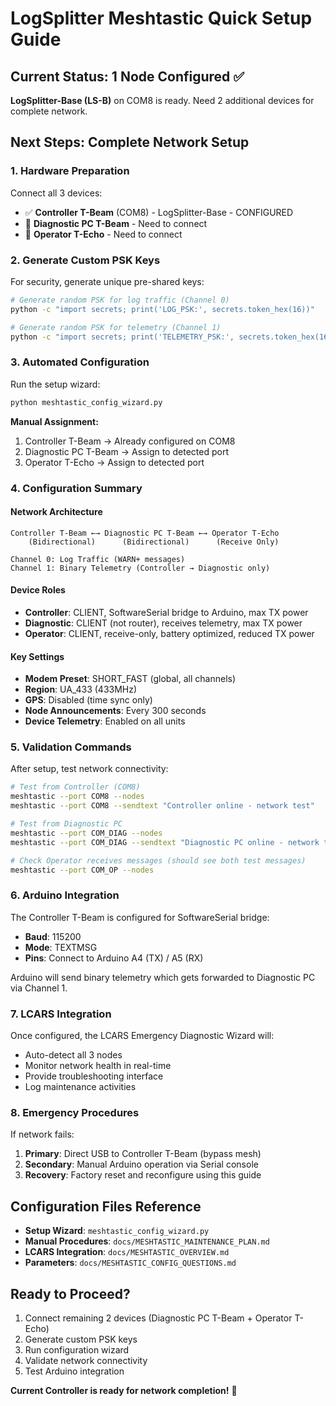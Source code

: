 # LogSplitter Meshtastic Quick Setup Guide

## Current Status: 1 Node Configured ✅

**LogSplitter-Base (LS-B)** on COM8 is ready. Need 2 additional devices for complete network.

## Next Steps: Complete Network Setup

### 1. **Hardware Preparation**
Connect all 3 devices:
- ✅ **Controller T-Beam** (COM8) - LogSplitter-Base - CONFIGURED
- 🔌 **Diagnostic PC T-Beam** - Need to connect
- 🔌 **Operator T-Echo** - Need to connect

### 2. **Generate Custom PSK Keys**
For security, generate unique pre-shared keys:

```bash
# Generate random PSK for log traffic (Channel 0)
python -c "import secrets; print('LOG_PSK:', secrets.token_hex(16))"

# Generate random PSK for telemetry (Channel 1) 
python -c "import secrets; print('TELEMETRY_PSK:', secrets.token_hex(16))"
```

### 3. **Automated Configuration**
Run the setup wizard:

```bash
python meshtastic_config_wizard.py
```

**Manual Assignment:**
1. Controller T-Beam → Already configured on COM8
2. Diagnostic PC T-Beam → Assign to detected port
3. Operator T-Echo → Assign to detected port

### 4. **Configuration Summary**

#### Network Architecture
```
Controller T-Beam ←→ Diagnostic PC T-Beam ←→ Operator T-Echo
    (Bidirectional)      (Bidirectional)      (Receive Only)
    
Channel 0: Log Traffic (WARN+ messages)
Channel 1: Binary Telemetry (Controller → Diagnostic only)
```

#### Device Roles
- **Controller**: CLIENT, SoftwareSerial bridge to Arduino, max TX power
- **Diagnostic**: CLIENT (not router), receives telemetry, max TX power  
- **Operator**: CLIENT, receive-only, battery optimized, reduced TX power

#### Key Settings
- **Modem Preset**: SHORT_FAST (global, all channels)
- **Region**: UA_433 (433MHz)
- **GPS**: Disabled (time sync only)
- **Node Announcements**: Every 300 seconds
- **Device Telemetry**: Enabled on all units

### 5. **Validation Commands**

After setup, test network connectivity:

```bash
# Test from Controller (COM8)
meshtastic --port COM8 --nodes
meshtastic --port COM8 --sendtext "Controller online - network test"

# Test from Diagnostic PC  
meshtastic --port COM_DIAG --nodes
meshtastic --port COM_DIAG --sendtext "Diagnostic PC online - network test"

# Check Operator receives messages (should see both test messages)
meshtastic --port COM_OP --nodes
```

### 6. **Arduino Integration**

The Controller T-Beam is configured for SoftwareSerial bridge:
- **Baud**: 115200
- **Mode**: TEXTMSG 
- **Pins**: Connect to Arduino A4 (TX) / A5 (RX)

Arduino will send binary telemetry which gets forwarded to Diagnostic PC via Channel 1.

### 7. **LCARS Integration**

Once configured, the LCARS Emergency Diagnostic Wizard will:
- Auto-detect all 3 nodes
- Monitor network health in real-time
- Provide troubleshooting interface
- Log maintenance activities

### 8. **Emergency Procedures**

If network fails:
1. **Primary**: Direct USB to Controller T-Beam (bypass mesh)
2. **Secondary**: Manual Arduino operation via Serial console
3. **Recovery**: Factory reset and reconfigure using this guide

## Configuration Files Reference

- **Setup Wizard**: `meshtastic_config_wizard.py` 
- **Manual Procedures**: `docs/MESHTASTIC_MAINTENANCE_PLAN.md`
- **LCARS Integration**: `docs/MESHTASTIC_OVERVIEW.md`
- **Parameters**: `docs/MESHTASTIC_CONFIG_QUESTIONS.md`

## Ready to Proceed?

1. Connect remaining 2 devices (Diagnostic PC T-Beam + Operator T-Echo)
2. Generate custom PSK keys
3. Run configuration wizard
4. Validate network connectivity
5. Test Arduino integration

**Current Controller is ready for network completion!** 🚀